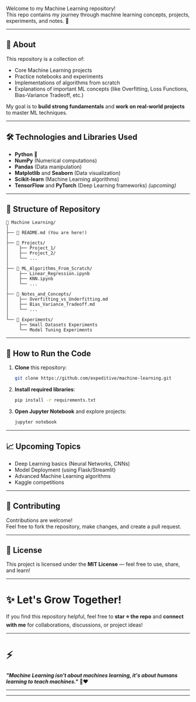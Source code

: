 

Welcome to my Machine Learning repository!  
This repo contains my journey through machine learning concepts, projects, experiments, and notes. 🚀

---

## 📌 About

This repository is a collection of:
- Core Machine Learning projects
- Practice notebooks and experiments
- Implementations of algorithms from scratch
- Explanations of important ML concepts (like Overfitting, Loss Functions, Bias-Variance Tradeoff, etc.)

My goal is to **build strong fundamentals** and **work on real-world projects** to master ML techniques.

---

## 🛠️ Technologies and Libraries Used

- **Python** 🐍
- **NumPy** (Numerical computations)
- **Pandas** (Data manipulation)
- **Matplotlib** and **Seaborn** (Data visualization)
- **Scikit-learn** (Machine Learning algorithms)
- **TensorFlow** and **PyTorch** (Deep Learning frameworks) *(upcoming)*

---

## 📂 Structure of Repository

```
📁 Machine Learning/
│
├── 📄 README.md (You are here!)
│
├── 📁 Projects/
│    ├── Project_1/
│    ├── Project_2/
│    └── ...
│
├── 📁 ML_Algorithms_From_Scratch/
│    ├── Linear_Regression.ipynb
│    ├── KNN.ipynb
│    └── ...
│
├── 📁 Notes_and_Concepts/
│    ├── Overfitting_vs_Underfitting.md
│    ├── Bias_Variance_Tradeoff.md
│    └── ...
│
└── 📁 Experiments/
     ├── Small Datasets Experiments
     └── Model Tuning Experiments
```

---

## 🚀 How to Run the Code

1. **Clone** this repository:
   ```bash
   git clone https://github.com/expeditive/machine-learning.git
   ```

2. **Install required libraries**:
   ```bash
   pip install -r requirements.txt
   ```

3. **Open Jupyter Notebook** and explore projects:
   ```bash
   jupyter notebook
   ```

---

## 📈 Upcoming Topics

- Deep Learning basics (Neural Networks, CNNs)
- Model Deployment (using Flask/Streamlit)
- Advanced Machine Learning algorithms
- Kaggle competitions

---

## 🤝 Contributing

Contributions are welcome!  
Feel free to fork the repository, make changes, and create a pull request.

---

## 📄 License

This project is licensed under the **MIT License** — feel free to use, share, and learn!

---

# ✨ Let's Grow Together!

If you find this repository helpful, feel free to **star ⭐ the repo** and **connect with me** for collaborations, discussions, or project ideas!

---

# ⚡
**_"Machine Learning isn't about machines learning, it's about humans learning to teach machines."_** 🤖❤️

---

---

